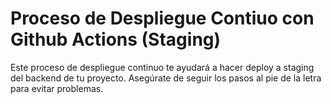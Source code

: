 # Proceso de Despliegue Contiuo con Github Actions (Staging)

Este proceso de despliegue continuo te ayudará a hacer deploy a staging del backend de tu proyecto. Asegúrate de seguir los pasos al pie de la letra para evitar problemas.
